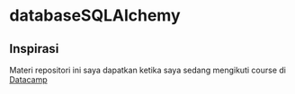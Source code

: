 # databaseSQLAlchemy
## Inspirasi

Materi repositori ini saya dapatkan ketika saya sedang mengikuti course di [Datacamp](https://datacamp.com)
